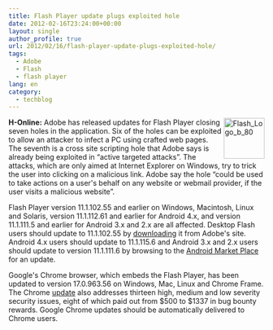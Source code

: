 ```yaml
---
title: Flash Player update plugs exploited hole
date: 2012-02-16T23:24:00+00:00
layout: single
author_profile: true
url: 2012/02/16/flash-player-update-plugs-exploited-hole/
tags:
  - Adobe
  - Flash
  - flash player
lang: en
category: 
  - techblog
---
```

[<img title="Flash_Logo_b_80" border="0" alt="Flash_Logo_b_80" align="right" src="http://lh4.ggpht.com/-BmHX1qu_gm4/Tz2JDAZyt1I/AAAAAAAAE0c/TCpzbxL5CK0/Flash_Logo_b_80_thumb%25255B1%25255D.png?imgmax=800" width="80" height="80" />](http://lh6.ggpht.com/-41ns0mvGSew/Tz2JA6lxXAI/AAAAAAAAE0U/wIks9AQtjGI/s1600-h/Flash_Logo_b_80%25255B3%25255D.png)**H-Online:** Adobe has released updates for Flash Player closing seven holes in the application. Six of the holes can be exploited to allow an attacker to infect a PC using crafted web pages. The seventh is a cross site scripting hole that Adobe says is already being exploited in “active targeted attacks”. The attacks, which are only aimed at Internet Explorer on Windows, try to trick the user into clicking on a malicious link. Adobe say the hole “could be used to take actions on a user's behalf on any website or webmail provider, if the user visits a malicious website”. 

Flash Player version 11.1.102.55 and earlier on Windows, Macintosh, Linux and Solaris, version 11.1.112.61 and earlier for Android 4.x, and version 11.1.111.5 and earlier for Android 3.x and 2.x are all affected. Desktop Flash users should update to 11.1.102.55 by [downloading](http://get.adobe.com/flashplayer/) it from Adobe's site. Android 4.x users should update to 11.1.115.6 and Android 3.x and 2.x users should update to version 11.1.111.6 by browsing to the [Android Market Place](https://market.android.com/details?id=com.adobe.flashplayer&hl=en) for an update. 

Google's Chrome browser, which embeds the Flash Player, has been updated to version 17.0.963.56 on Windows, Mac, Linux and Chrome Frame. The Chrome [update](http://googlechromereleases.blogspot.com/2012/02/chrome-stable-update.html) also addresses thirteen high, medium and low severity security issues, eight of which paid out from $500 to $1337 in bug bounty rewards. Google Chrome updates should be automatically delivered to Chrome users.